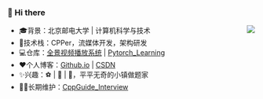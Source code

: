 ### 👋 Hi there

<!--
**EricPengShuai/EricPengShuai** is a ✨ _special_ ✨ repository because its `README.md` (this file) appears on your GitHub profile.

Here are some ideas to get you started:

- 🔭 I’m currently working on ...
- 🌱 I’m currently learning ...
- 👯 I’m looking to collaborate on ...
- 🤔 I’m looking for help with ...
- 💬 Ask me about ...
- 📫 How to reach me: ...
- 😄 Pronouns: ...
- ⚡ Fun fact: ...
-->

<img align="right" src="https://github-readme-stats.vercel.app/api?username=EricPengShuai&show_icons=true&hide_title=true" />  

- :mortar_board:背景：北京邮电大学 | 计算机科学与技术
- :hammer:技术栈：CPPer，流媒体开发，架构研发
- :computer:仓库：[全景视频播放系统](https://gitee.com/vesper0407/vr_player/tree/star/) | [Pytorch_Learning](https://github.com/EricPengShuai/Pytorch-Learning)
- :heart:个人博客：[Github.io](https://ericpengshuai.github.io/) | [CSDN](https://blog.csdn.net/Miracle_ps)
- :sparkles:兴趣：:soccer: | :badminton: | :muscle:，平平无奇的小镇做题家
- :weight_lifting_man:长期维护：[CppGuide_Interview](https://github.com/EricPengShuai/Interview)
